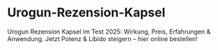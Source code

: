 # Urogun-Rezension-Kapsel
Urogun Rezension Kapsel im Test 2025: Wirkung, Preis, Erfahrungen &amp; Anwendung. Jetzt Potenz &amp; Libido steigern – hier online bestellen!
